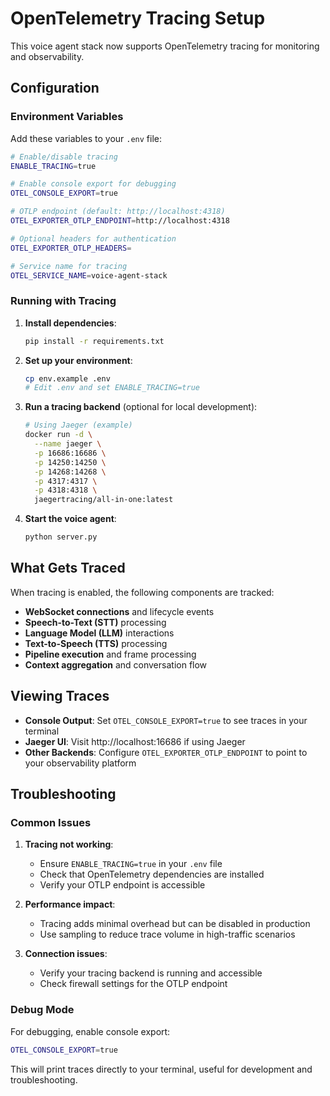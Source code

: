 # OpenTelemetry Tracing Setup

This voice agent stack now supports OpenTelemetry tracing for monitoring and observability.

## Configuration

### Environment Variables

Add these variables to your `.env` file:

```bash
# Enable/disable tracing
ENABLE_TRACING=true

# Enable console export for debugging
OTEL_CONSOLE_EXPORT=true

# OTLP endpoint (default: http://localhost:4318)
OTEL_EXPORTER_OTLP_ENDPOINT=http://localhost:4318

# Optional headers for authentication
OTEL_EXPORTER_OTLP_HEADERS=

# Service name for tracing
OTEL_SERVICE_NAME=voice-agent-stack
```

### Running with Tracing

1. **Install dependencies**:
   ```bash
   pip install -r requirements.txt
   ```

2. **Set up your environment**:
   ```bash
   cp env.example .env
   # Edit .env and set ENABLE_TRACING=true
   ```

3. **Run a tracing backend** (optional for local development):
   ```bash
   # Using Jaeger (example)
   docker run -d \
     --name jaeger \
     -p 16686:16686 \
     -p 14250:14250 \
     -p 14268:14268 \
     -p 4317:4317 \
     -p 4318:4318 \
     jaegertracing/all-in-one:latest
   ```

4. **Start the voice agent**:
   ```bash
   python server.py
   ```

## What Gets Traced

When tracing is enabled, the following components are tracked:

- **WebSocket connections** and lifecycle events
- **Speech-to-Text (STT)** processing
- **Language Model (LLM)** interactions
- **Text-to-Speech (TTS)** processing
- **Pipeline execution** and frame processing
- **Context aggregation** and conversation flow

## Viewing Traces

- **Console Output**: Set `OTEL_CONSOLE_EXPORT=true` to see traces in your terminal
- **Jaeger UI**: Visit http://localhost:16686 if using Jaeger
- **Other Backends**: Configure `OTEL_EXPORTER_OTLP_ENDPOINT` to point to your observability platform

## Troubleshooting

### Common Issues

1. **Tracing not working**:
   - Ensure `ENABLE_TRACING=true` in your `.env` file
   - Check that OpenTelemetry dependencies are installed
   - Verify your OTLP endpoint is accessible

2. **Performance impact**:
   - Tracing adds minimal overhead but can be disabled in production
   - Use sampling to reduce trace volume in high-traffic scenarios

3. **Connection issues**:
   - Verify your tracing backend is running and accessible
   - Check firewall settings for the OTLP endpoint

### Debug Mode

For debugging, enable console export:
```bash
OTEL_CONSOLE_EXPORT=true
```

This will print traces directly to your terminal, useful for development and troubleshooting. 